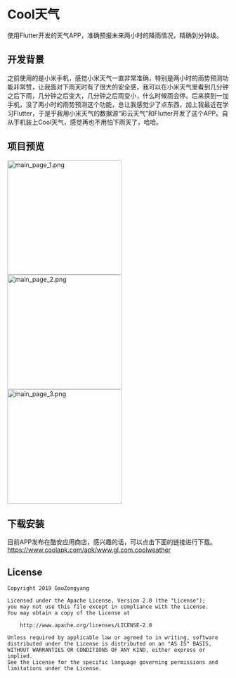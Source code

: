# Cool天气

使用Flutter开发的天气APP，准确预报未来两小时的降雨情况，精确到分钟级。

## 开发背景
之前使用的是小米手机，感觉小米天气一直非常准确，特别是两小时的雨势预测功能非常赞，让我面对下雨天时有了很大的安全感，我可以在小米天气里看到几分钟之后下雨，几分钟之后变大，几分钟之后雨变小，什么时候雨会停。后来换到一加手机，没了两小时的雨势预测这个功能，总让我感觉少了点东西，加上我最近在学习Flutter，于是乎我用小米天气的数据源“彩云天气”和Flutter开发了这个APP。自从手机装上Cool天气，感觉再也不用怕下雨天了，哈哈。

## 项目预览
<img src="https://github.com/GoodLuck-GL/coolweather/blob/master/preview/main_page_1.png" width="260" alt="main_page_1.png"/>  <img src="https://github.com/GoodLuck-GL/coolweather/blob/master/preview/main_page_2.png" width="260" alt="main_page_2.png"/>  <img src="https://github.com/GoodLuck-GL/coolweather/blob/master/preview/main_page_3.png" width="260" alt="main_page_3.png"/>

## 下载安装
目前APP发布在酷安应用商店，感兴趣的话，可以点击下面的链接进行下载。
https://www.coolapk.com/apk/www.gl.com.coolweather

## License
```
Copyright 2019 GaoZongyang

Licensed under the Apache License, Version 2.0 (the "License");
you may not use this file except in compliance with the License.
You may obtain a copy of the License at

    http://www.apache.org/licenses/LICENSE-2.0

Unless required by applicable law or agreed to in writing, software
distributed under the License is distributed on an "AS IS" BASIS,
WITHOUT WARRANTIES OR CONDITIONS OF ANY KIND, either express or implied.
See the License for the specific language governing permissions and
limitations under the License.
```
